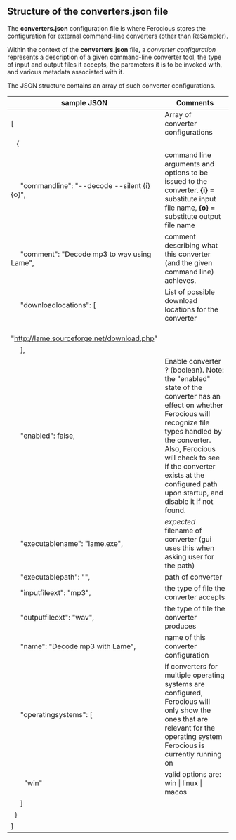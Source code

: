 ## Structure of the converters.json file

The **converters.json** configuration file is where Ferocious stores the configuration for external command-line converters (other than ReSampler).

Within the context of the **converters.json** file, a *converter configuration* represents a description of a given command-line converter tool, the type of input and output files it accepts, the parameters it is to be invoked with, and various metadata associated with it.

The JSON structure contains an array of such converter configurations. 

| sample JSON  | Comments |
| ------------- | ------------- |
|[|Array of converter configurations|
|&nbsp;&nbsp;     {
|&nbsp;&nbsp;&nbsp;&nbsp;         "commandline": "--decode --silent {i} {o}", | command line arguments and options to be issued to the converter. **{i}** = substitute input file name, **{o}** = substitute output file name |
|&nbsp;&nbsp;&nbsp;&nbsp;         "comment": "Decode mp3 to wav using Lame", | comment describing what this converter (and the given command line) achieves. |
|&nbsp;&nbsp;&nbsp;&nbsp;         "downloadlocations": [|List of possible download locations for the converter|
|&nbsp;&nbsp;&nbsp;&nbsp;&nbsp;&nbsp;   "http://lame.sourceforge.net/download.php"
|&nbsp;&nbsp;&nbsp;&nbsp;         ], 
|&nbsp;&nbsp;&nbsp;&nbsp;         "enabled": false,|Enable converter ? (boolean). Note: the "enabled" state of the converter has an effect on whether Ferocious will recognize file types handled by the converter. Also, Ferocious will check to see if the converter exists at the configured path upon startup, and disable it if not found. 
|&nbsp;&nbsp;&nbsp;&nbsp;         "executablename": "lame.exe",| *expected* filename of converter (gui uses this when asking user for the path)|
|&nbsp;&nbsp;&nbsp;&nbsp;         "executablepath": "",|path of converter|
|&nbsp;&nbsp;&nbsp;&nbsp;         "inputfileext": "mp3",|the type of file the converter accepts|
|&nbsp;&nbsp;&nbsp;&nbsp;         "outputfileext": "wav",|the type of file the converter produces|
|&nbsp;&nbsp;&nbsp;&nbsp;         "name": "Decode mp3 with Lame",|name of this converter configuration|
|&nbsp;&nbsp;&nbsp;&nbsp;         "operatingsystems": [|if converters for multiple operating systems are configured, Ferocious will only show the ones that are relevant for the operating system Ferocious is currently running on|
|&nbsp;&nbsp;&nbsp;&nbsp;&nbsp;&nbsp;             "win"| valid options are: win \| linux \| macos
|&nbsp;&nbsp;&nbsp;&nbsp;         ]
|&nbsp;&nbsp;}
|]